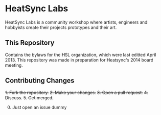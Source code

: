 HeatSync Labs
=============

HeatSync Labs is a community workshop where artists, engineers and hobbyists create their projects prototypes and their art. 

This Repository
---------------

Contains the bylaws for the HSL organization, which were last editted April 2013. This repository was made in preparation for Heatsync's 2014 board meeting. 

Contributing Changes
--------------------

~~1. Fork the repository.~~
~~2. Make your changes.~~
~~3. Open a pull request.~~
~~4. Discuss.~~
~~5. Get merged.~~

0. Just open an issue dummy

